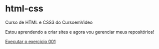 # html-css
 Curso de HTML e CSS3 do CursoemVideo

Estou aprendendo a criar sites e agora vou gerenciar meus repositórios!

<a href= "https://professorgustavo.github.io/html-css/exercicios/ex001/index.html">Executar o exercicio 001 </a>